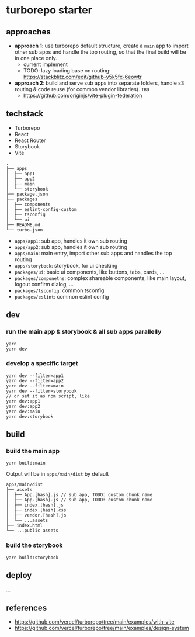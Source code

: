 # turborepo starter

## approaches

- **approach 1**: use turborepo default structure, create a `main` app to import other sub apps and handle the top routing, so that the final build will be in one place only.
  - current implement
  - TODO: lazy loading base on routing: https://stackblitz.com/edit/github-y5k5fx-6eowtr
- **approach 2**: build and serve sub apps into separate folders, handle s3 routing & code reuse (for common vendor libraries). `TBD`
  - https://github.com/originjs/vite-plugin-federation


## techstack

- Turborepo
- React
- React Router
- Storybook
- Vite

```
.
├── apps
│  ├── app1
│  ├── app2
│  ├── main
│  └── storybook
├── package.json
├── packages
│  ├── components
│  ├── eslint-config-custom
│  ├── tsconfig
│  └── ui
├── README.md
└── turbo.json
```

- `apps/app1`: sub app, handles it own sub routing
- `apps/app2`: sub app, handles it own sub routing
- `apps/main`: main entry, import other sub apps and handles the top routing
- `apps/storybook`: storybook, for ui checking
- `packages/ui`: basic ui components, like buttons, tabs, cards, ...
- `packages/componetns`: complex shareable components, like main layout, logout confirm dialog, ...
- `packages/tsconfig`: common tsconfig
- `packages/eslint`: common eslint config


## dev

### run the main app & storybook & all sub apps parallelly

```
yarn
yarn dev
```

### develop a specific target

```
yarn dev --filter=app1
yarn dev --filter=app2
yarn dev --filter=main
yarn dev --filter=storybook
// or set it as npm script, like
yarn dev:app1
yarn dev:app2
yarn dev:main
yarn dev:storybook
```

## build

### build the main app

```
yarn build:main
```

Output will be in `apps/main/dist` by default

```
apps/main/dist
├── assets
│  ├── App.[hash].js // sub app, TODO: custom chunk name
│  ├── App.[hash].js // sub app, TODO: custom chunk name
│  ├── index.[hash].js
│  ├── index.[hash].css
│  ├── vendor.[hash].js
│  └── ...assets
├── index.html
└── ...public assets
```

### build the storybook

```
yarn build:storybook
```

## deploy

...


## references

- https://github.com/vercel/turborepo/tree/main/examples/with-vite
- https://github.com/vercel/turborepo/tree/main/examples/design-system
